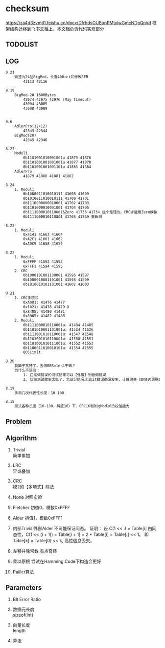 # checksum
https://za4d3zvmtl1.feishu.cn/docx/DfrhdvOUBonPMtxlwGmcNDpQnVd
框架结构迁移到飞书文档上，本文档负责代码实现部分
## TODOLIST


## LOG
```txt
9.21 
    调整为24位BigMod，长度400int并修改BER
        43113 43116

9.19
    BigMod-20 1600Bytes
        42974 42975 42976 (May Timeout)
        43004 43005
        43008 43009


9.6
    AdlerPro(12+12)
        42343 42344
    BigMod(20)
        42345 42346

8.27
    Moduli
        0b1101001010001001u 41875 41876
        0b1101001001001001u 41877 41878
        0b1101001001001101u 41883 41884
    AdlerPro
        41879 41880 41881 41882

8.24
    1. Moduli
        0b1000011010010111 41698 41699
        0b1010011010010111 41700 41701
        0b1110000000010001 41702 41703
        0b1101000010001001 41704 41705
        0b1111000010110001&Zero 41733 41734 这个是错的。CRC才能用Zero模拟
        0b1111000010110001 41768 41769 重新测

8.23
    1. Moduli
        0xF141 41663 41664
        0xA2C1 41661 41662
        0xA0C9 41658 41659

8.22
    1. Moduli
        0xFFFF 41592 41593
        0xFFF1 41594 41595
    2. CRC
        0b1000101001100001 41596 41597
        0b1000010001101001 41598 41599
        0b1010010101101001 41602 41603

8.21
    1. CRC多项式
        0xA001: 41476 41477 
        0x1021: 41478 41479 X
        0x8408: 41480 41481
        0x8005: 41482 41483
    2. Moduli
        0b1111000010110001u: 41484 41485
        0b1101010001101001u: 41524 41526
        0b1111001010110001u: 41547 41548
        0b1101001010110001u: 41550 41551
        0b1101001010111001u: 41552 41553
        0b1100011010010101u: 41554 41555
        QOSLimit

8.20
    我脑子瓦特了，去测BER=1e-4干嘛？
    为什么不该测：
        1. 在高频错误的测试结果可以【外推】到低频错误
        2. 低频测试效率太低了，大部分情况连1bit错误都没发生，计算浪费（即使这更贴合实际）

8.19
    多测几次代表性长度：10 100

8.18
    测试各种长度（10-100，跨度10）下，CRC16和BigMod16的校验能力

```

## Problem


## Algorithm
1. Trivial  
简单累加

2. LRC  
异或叠加

3. CRC  
模2的【多项式】除法

4. None
对照实验

5. Fletcher
初值0，模数0xFFFF

6. Alder
初值1，模数0xFFF1

7. 内部Trivial外部Alder
不可能保证同态。
证明：
    设 C(1 << i) = Table[i]
    由同态性，C(1 << (i + 1)) = Table[i + 1] = 2 * Table[i] = Table[i] << 1。
    即Table[k] = Table[0] << k, 高位信息丢失。

8. 左移并除常数
有点奇怪

9. 乘以原根
尝试在Hamming Code下构造会更好


10. Pailler算法



## Parameters
1. Bit Error Ratio

1. 数据元长度  
sizeof(int)
2. 向量长度  
length
3. 算法

